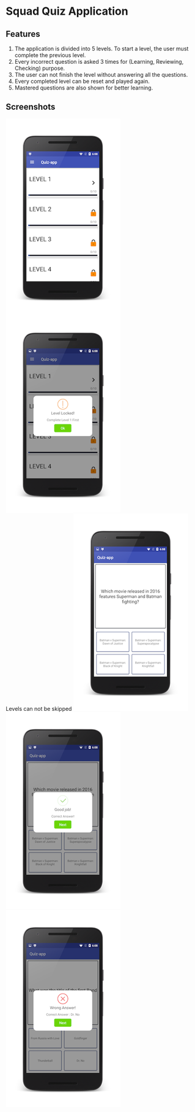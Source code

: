 # Squad Quiz Application

## Features
1. The application is divided into 5 levels. To start a level, the user must complete the previous level.
2. Every incorrect question is asked 3 times for (Learning, Reviewing, Checking) purpose.
3. The user can not finish the level without answering all the questions. 
4. Every completed level can be reset and played again.
5. Mastered questions are also shown for better learning.

## Screenshots

<img align="left" src="ss/main.png">
<p align="left" The application is divided into 5 levels/>


![alt text](ss/locked.png "Level Locked")  
Levels can not be skipped
![alt text](ss/question.png "Question")         
![alt text](ss/correct.png "Correct")   ![alt text](ss/wrong.png "Wrong")  


